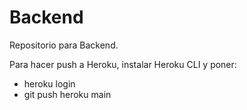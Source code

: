 # Backend
 Repositorio para Backend.

Para hacer push a Heroku, instalar Heroku CLI y poner:
- heroku login
- git push heroku main
